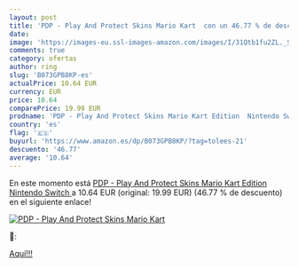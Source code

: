 ```yaml
---
layout: post
title: 'PDP - Play And Protect Skins Mario Kart  con un 46.77 % de descuento'
date: 
image: 'https://images-eu.ssl-images-amazon.com/images/I/31Qtb1fu2ZL._SL200_.jpg'
comments: true
category: ofertas
author: ring
slug: 'B073GPB8KP-es'
actualPrice: 10.64 EUR
currency: EUR
price: 10.64
comparePrice: 19.99 EUR
prodname: 'PDP - Play And Protect Skins Mario Kart Edition  Nintendo Switch '
country: 'es'
flag: '🇪🇸'
buyurl: 'https://www.amazon.es/dp/B073GPB8KP/?tag=tolees-21'
descuento: '46.77'
average: '10.64'
---
```


En este momento está [PDP - Play And Protect Skins Mario Kart Edition  Nintendo Switch ](https://www.amazon.es/dp/B073GPB8KP/?tag=tolees-21) a 10.64 EUR (original: 19.99 EUR) (46.77 %  de descuento) en el siguiente enlace!

[![PDP - Play And Protect Skins Mario Kart ](https://images-eu.ssl-images-amazon.com/images/I/31Qtb1fu2ZL._SL200_.jpg)](https://www.amazon.es/dp/B073GPB8KP/?tag=tolees-21)

🔎:


[Aquí!!!](https://www.amazon.es/dp/B073GPB8KP/?tag=tolees-21)
